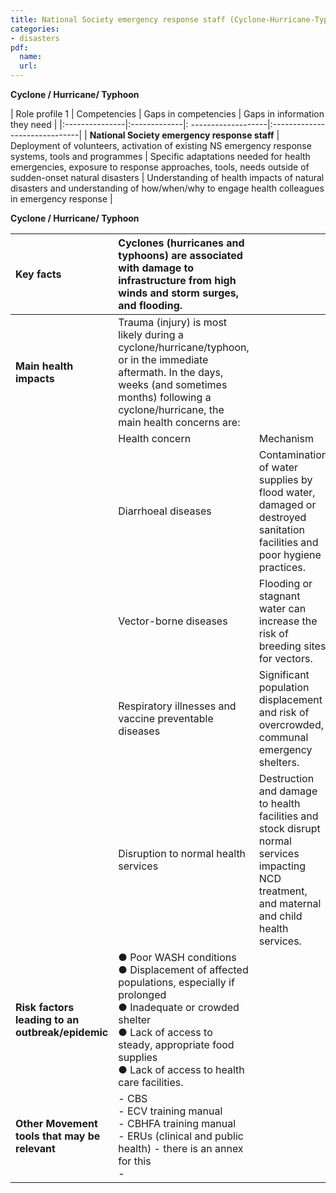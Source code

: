 ```yaml
---
title: National Society emergency response staff (Cyclone-Hurricane-Typhoon)
categories:
- disasters
pdf:
  name:
  url: 
---
```

**Cyclone / Hurricane/ Typhoon**

| Role profile 1 | Competencies | Gaps in competencies | Gaps in information they need |
|:---------------|:-------------|:  -------------------|:------------------------------|
| **National Society emergency response staff** | Deployment of volunteers, activation of existing NS emergency response systems, tools and programmes | Specific adaptations needed for health emergencies, exposure to response approaches, tools, needs outside of sudden-onset natural disasters | Understanding of health impacts of natural disasters and understanding of how/when/why to engage health colleagues in emergency response |


**Cyclone / Hurricane/ Typhoon**

| Key facts | Cyclones (hurricanes and typhoons) are associated with damage to infrastructure from high winds and storm surges, and flooding. |    &nbsp;   |
| :---------|:-----------|-----------|
| **Main health impacts**  | Trauma (injury) is most likely during a cyclone/hurricane/typhoon, or in the immediate aftermath. In the days, weeks (and sometimes months) following a cyclone/hurricane, the main health concerns are: | &nbsp;  |
| &nbsp; | Health concern | Mechanism |
| &nbsp; | Diarrhoeal diseases | Contamination of water supplies by flood water, damaged or destroyed sanitation facilities and poor hygiene practices. |
| &nbsp; | Vector-borne diseases | Flooding or stagnant water can increase the risk of breeding sites for vectors. |
| &nbsp; | Respiratory illnesses and vaccine preventable diseases | Significant population displacement and risk of overcrowded, communal emergency shelters. |
| &nbsp; | Disruption to normal health services | Destruction and damage to health facilities and stock disrupt normal services impacting NCD treatment, and maternal and child health services. |
| **Risk factors leading to an outbreak/epidemic** | ● Poor WASH conditions<br>● Displacement of affected populations, especially if prolonged<br>● Inadequate or crowded shelter<br>● Lack of access to steady, appropriate food supplies<br>● Lack of access to health care facilities. | |
| **Other Movement tools that may be relevant** | - CBS<br>- ECV training manual<br>- CBHFA training manual<br>- ERUs (clinical and public health) - there is an annex for this<br>- | |